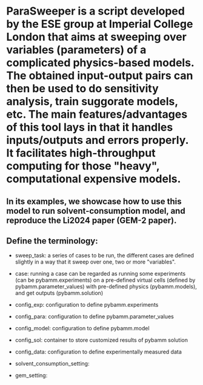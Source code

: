 # ParaSweeper is a script developed by the ESE group at Imperial College London that aims at sweeping over variables (parameters) of a complicated physics-based models. The obtained input-output pairs can then be used to do sensitivity analysis, train suggorate models, etc. The main features/advantages of this tool lays in that it handles inputs/outputs and errors properly. It facilitates high-throughput computing for those "heavy", computational expensive models. 

## In its examples, we showcase how to use this model to run solvent-consumption model, and reproduce the Li2024 paper (GEM-2 paper).

## Define the terminology:
- sweep_task: a series of cases to be run, the different cases are defined slightly in a way that it sweep over one, two or more "variables". 

- case: running a case can be regarded as running some experiments (can be pybamm.experiments) on a pre-defined virtual cells (defined by pybamm.parameter_values) with pre-defined physics (pybamm.models), and get outputs (pybamm.solution)

- config_exp: configuration to define pybamm.experiments

- config_para: configuration to define pybamm.parameter_values

- config_model: configuration to define pybamm.model

- config_sol: container to store customized results of pybamm solution

- config_data: configuration to define experimentally measured data

- solvent_consumption_setting: 

- gem_setting:



